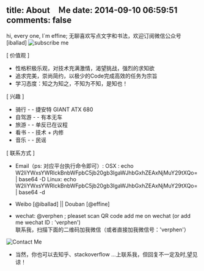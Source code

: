 title: About　Ｍe
date: 2014-09-10 06:59:51
comments: false
---
hi, every one, I`m effine; 无聊喜欢写点文字和书法，欢迎订阅微信公众号[iballad]
<img src="http://7xlmfk.com1.z0.glb.clouddn.com/imgs/about/subscribeCode.jpg" alt="subscribe me"/>

[ 价值观 ]
	
-  性格积极乐观，对技术充满激情，渴望挑战，强烈的求知欲
-  追求完美，崇尚简约，以极少的Code完成高效的任务为宗旨
-  学习态度：知之为知之，不知为不知，是知也！

[ 兴趣 ]

- 骑行 - - 捷安特 GIANT ATX 680
- 自驾游 - - 有本无车
- 旅游 - - 单反已在议程
- 看书 - - 技术 + 内修
- 音乐 - - 民谣

[ 联系方式 ]

- Email（ps: 对应平台执行命令即可）: 
     OSX : echo W2liYWxsYWRlckBnbWFpbC5jb20gb3IgaWJhbGxhZEAxNjMuY29tXQo= | base64 -D
	 Linux: echo W2liYWxsYWRlckBnbWFpbC5jb20gb3IgaWJhbGxhZEAxNjMuY29tXQo= | base64 -d

- Weibo [<a href="http://weibo.com/verphen" style="text-decoration: none">@iballad</a>]  ||  Douban [<a href="http://www.douban.com/people/verphen/" style="text-decoration: none">@effine</a>]

- wechat: @verphen ; pleaset scan QR code add me on wechat (or add me wechat ID : 'verphen')<br/>
联系我，扫描下面的二维码加我微信（或者直接加我微信号：'verphen'）<br/>
<img src="http://7xlmfk.com1.z0.glb.clouddn.com/imgs/about/wechat_QR.png" alt="Contact Me"/>

- 当然，你也可以去知乎、stackoverflow ...上联系我，但回复不一定及时,望见谅！